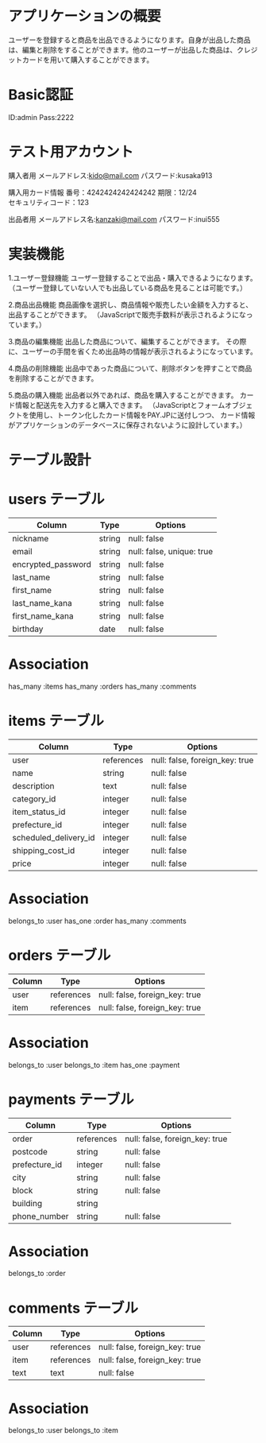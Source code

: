 # アプリケーションの概要
ユーザーを登録すると商品を出品できるようになります。自身が出品した商品は、編集と削除をすることができます。他のユーザーが出品した商品は、クレジットカードを用いて購入することができます。


# Basic認証
ID:admin
Pass:2222


# テスト用アカウント
購入者用
メールアドレス:kido@mail.com
パスワード:kusaka913


購入用カード情報
番号：4242424242424242
期限：12/24	
セキュリティコード：123

出品者用
メールアドレス名:kanzaki@mail.com
パスワード:inui555


# 実装機能

1.ユーザー登録機能
ユーザー登録することで出品・購入できるようになります。
（ユーザー登録していない人でも出品している商品を見ることは可能です。）


2.商品出品機能
商品画像を選択し、商品情報や販売したい金額を入力すると、出品することができます。
（JavaScriptで販売手数料が表示されるようになっています。）


3.商品の編集機能
出品した商品について、編集することができます。
その際に、ユーザーの手間を省くため出品時の情報が表示されるようになっています。


4.商品の削除機能
出品中であった商品について、削除ボタンを押すことで商品を削除することができます。


5.商品の購入機能
出品者以外であれば、商品を購入することができます。
カード情報と配送先を入力すると購入できます。
（JavaScriptとフォームオブジェクトを使用し、トークン化したカード情報をPAY.JPに送付しつつ、
カード情報がアプリケーションのデータベースに保存されないように設計しています。）


# テーブル設計

# users テーブル
| Column             | Type   | Options                   |
| ------------------ | ------ | ------------------------- |
| nickname           | string | null: false               |
| email              | string | null: false, unique: true |
| encrypted_password | string | null: false               |
| last_name          | string | null: false               |
| first_name         | string | null: false               |
| last_name_kana     | string | null: false               |
| first_name_kana    | string | null: false               |
| birthday           | date   | null: false               |

# Association
has_many :items
has_many :orders
has_many :comments


# items テーブル
| Column                | Type       | Options                        |
| --------------------- | ---------- | ------------------------------ |
| user                  | references | null: false, foreign_key: true |
| name                  | string     | null: false                    |
| description           | text       | null: false                    |
| category_id           | integer    | null: false                    |
| item_status_id        | integer    | null: false                    |
| prefecture_id         | integer    | null: false                    |
| scheduled_delivery_id | integer    | null: false                    |
| shipping_cost_id      | integer    | null: false                    |
| price                 | integer    | null: false                    |

# Association
belongs_to :user
has_one :order
has_many :comments


# orders テーブル
| Column | Type       | Options                        |
| ------ | ---------- | ------------------------------ |
| user   | references | null: false, foreign_key: true |
| item   | references | null: false, foreign_key: true |

# Association
belongs_to :user
belongs_to :item
has_one :payment


# payments テーブル
| Column        | Type       | Options                        |
| ------------- | ---------- | ------------------------------ |
| order         | references | null: false, foreign_key: true |
| postcode      | string     | null: false                    |
| prefecture_id | integer    | null: false                    |
| city          | string     | null: false                    |
| block         | string     | null: false                    |
| building      | string     |                                |
| phone_number  | string     | null: false                    |

# Association
belongs_to :order


# comments テーブル
| Column | Type       | Options                        |
| ------ | ---------- | ------------------------------ |
| user   | references | null: false, foreign_key: true |
| item   | references | null: false, foreign_key: true |
| text   | text       | null: false                    |

# Association
belongs_to :user
belongs_to :item
